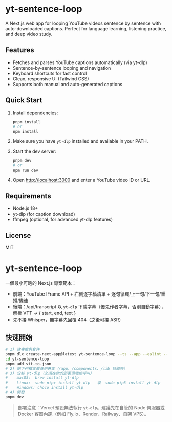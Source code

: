 # yt-sentence-loop

A Next.js web app for looping YouTube videos sentence by sentence with auto-downloaded captions.
Perfect for language learning, listening practice, and deep video study.

## Features

- Fetches and parses YouTube captions automatically (via yt-dlp)
- Sentence-by-sentence looping and navigation
- Keyboard shortcuts for fast control
- Clean, responsive UI (Tailwind CSS)
- Supports both manual and auto-generated captions

## Quick Start

1. Install dependencies:
	```bash
	pnpm install
	# or
	npm install
	```

2. Make sure you have `yt-dlp` installed and available in your PATH.

3. Start the dev server:
	```bash
	pnpm dev
	# or
	npm run dev
	```

4. Open [http://localhost:3000](http://localhost:3000) and enter a YouTube video ID or URL.

## Requirements

- Node.js 18+
- yt-dlp (for caption download)
- ffmpeg (optional, for advanced yt-dlp features)

## License

MIT
# yt-sentence-loop

一個最小可跑的 Next.js 專案範本：

- 前端：YouTube IFrame API + 右側逐字稿清單 + 逐句循環/上一句/下一句/重播/變速
- 後端：/api/transcript 以 `yt-dlp` 下載字幕（優先作者字幕，否則自動字幕），解析 VTT → { start, end, text }
- 先不接 Whisper，無字幕先回覆 404（之後可接 ASR）

## 快速開始

```bash
# 1) 建專案與套件
pnpm dlx create-next-app@latest yt-sentence-loop --ts --app --eslint --tailwind --src-dir false --import-alias @/*
cd yt-sentence-loop
pnpm add vtt-to-json
# 2) 把下列檔案覆蓋到專案（/app、/components、/lib 目錄等）
# 3) 安裝 yt-dlp（必須在你的部署環境能呼叫）
#    macOS:  brew install yt-dlp
#    Linux:  sudo pipx install yt-dlp   或  sudo pip3 install yt-dlp
#    Windows: choco install yt-dlp
# 4) 開發
pnpm dev
```

> 部署注意：Vercel 預設無法執行 `yt-dlp`。建議先在自管的 Node 伺服器或 Docker 容器內跑（例如 Fly.io、Render、Railway、自架 VPS）。
